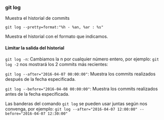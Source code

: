 ### git log
Muestra el historial de commits

`git log --pretty=format:"%h - %an, %ar : %s"`

Muestra el historial con el formato que indicamos.

#### Limitar la salida del historial
`git log -n`: Cambiamos la n por cualquier número entero, por ejemplo: `git log -2` nos mostrará los 2 commits más recientes:

`git log --after="2016-04-07 00:00:00"`: Muestra los commits realizados después de la fecha especificada.

`git log --before="2016-04-08 00:00:00"`: Muestra los commits realizados antes de la fecha especificada.

Las banderas del comando `git log` se pueden usar juntas según nos convenga, por ejemplo: `git log --after="2016-04-07 12:00:00" --before="2016-04-07 12:30:00"`